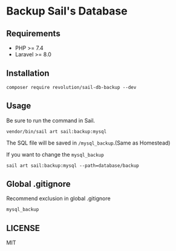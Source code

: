 # Backup Sail's Database

## Requirements
- PHP >= 7.4
- Laravel >= 8.0

## Installation
```
composer require revolution/sail-db-backup --dev
```

## Usage
Be sure to run the command in Sail.
```
vendor/bin/sail art sail:backup:mysql
```

The SQL file will be saved in `/mysql_backup`.(Same as Homestead)

If you want to change the `mysql_backup`
```
sail art sail:backup:mysql --path=database/backup
```

## Global .gitignore
Recommend exclusion in global .gitignore

```
mysql_backup
```

## LICENSE
MIT

